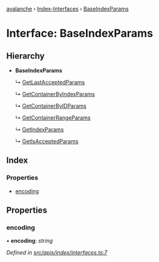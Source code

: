 [avalanche](../README.md) › [Index-Interfaces](../modules/index_interfaces.md) › [BaseIndexParams](index_interfaces.baseindexparams.md)

# Interface: BaseIndexParams

## Hierarchy

* **BaseIndexParams**

  ↳ [GetLastAcceptedParams](index_interfaces.getlastacceptedparams.md)

  ↳ [GetContainerByIndexParams](index_interfaces.getcontainerbyindexparams.md)

  ↳ [GetContainerByIDParams](index_interfaces.getcontainerbyidparams.md)

  ↳ [GetContainerRangeParams](index_interfaces.getcontainerrangeparams.md)

  ↳ [GetIndexParams](index_interfaces.getindexparams.md)

  ↳ [GetIsAcceptedParams](index_interfaces.getisacceptedparams.md)

## Index

### Properties

* [encoding](index_interfaces.baseindexparams.md#encoding)

## Properties

###  encoding

• **encoding**: *string*

*Defined in [src/apis/index/interfaces.ts:7](https://github.com/ava-labs/avalanchejs/blob/4e59193/src/apis/index/interfaces.ts#L7)*
